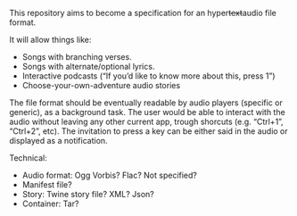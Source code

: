 This repository aims to become a specification for an hyper~~text~~audio file format.

It will allow things like:
* Songs with branching verses.
* Songs with alternate/optional lyrics.
* Interactive podcasts (“If you’d like to know more about this, press 1”)
* Choose-your-own-adventure audio stories

The file format should be eventually readable by audio players (specific or generic), as a background task. The user would be able to interact with the audio without leaving any other current app, trough shorcuts (e.g. “Ctrl+1”, “Ctrl+2”, etc). The invitation to press a key can be either said in the audio or displayed as a notification.

Technical:
* Audio format: Ogg Vorbis? Flac? Not specified?
* Manifest file?
* Story: Twine story file? XML? Json?
* Container: Tar?

